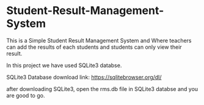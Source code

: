 # Student-Result-Management-System
This is a Simple Student Result Management System and Where teachers can add the results of each students and students can only view their result.

In this project we have used SQLite3 databse.

SQLite3 Database download link:
https://sqlitebrowser.org/dl/

after downloading SQLite3, open the rms.db file in SQLite3 databse and you are good to go.
